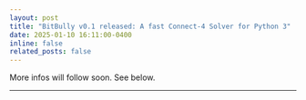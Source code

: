 ```yaml
---
layout: post
title: "BitBully v0.1 released: A fast Connect-4 Solver for Python 3"
date: 2025-01-10 16:11:00-0400
inline: false
related_posts: false
---
```


More infos will follow soon. See below.

---

